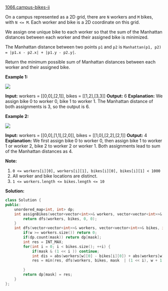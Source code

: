 [1066.campus-bikes-ii](https://leetcode.com/problems/campus-bikes-ii/)  

On a campus represented as a 2D grid, there are `N` workers and `M` bikes, with `N <= M`. Each worker and bike is a 2D coordinate on this grid.

We assign one unique bike to each worker so that the sum of the Manhattan distances between each worker and their assigned bike is minimized.

The Manhattan distance between two points `p1` and `p2` is `Manhattan(p1, p2) = |p1.x - p2.x| + |p1.y - p2.y|`.

Return the minimum possible sum of Manhattan distances between each worker and their assigned bike.

**Example 1:**

![](https://assets.leetcode.com/uploads/2019/03/06/1261_example_1_v2.png)

**Input:** workers = \[\[0,0\],\[2,1\]\], bikes = \[\[1,2\],\[3,3\]\]
**Output:** 6
**Explanation:** 
We assign bike 0 to worker 0, bike 1 to worker 1. The Manhattan distance of both assignments is 3, so the output is 6.

**Example 2:**

![](https://assets.leetcode.com/uploads/2019/03/06/1261_example_2_v2.png)

**Input:** workers = \[\[0,0\],\[1,1\],\[2,0\]\], bikes = \[\[1,0\],\[2,2\],\[2,1\]\]
**Output:** 4
**Explanation:** 
We first assign bike 0 to worker 0, then assign bike 1 to worker 1 or worker 2, bike 2 to worker 2 or worker 1. Both assignments lead to sum of the Manhattan distances as 4.

**Note:**

1.  `0 <= workers[i][0], workers[i][1], bikes[i][0], bikes[i][1] < 1000`
2.  All worker and bike locations are distinct.
3.  `1 <= workers.length <= bikes.length <= 10`  



**Solution:**  

```cpp
class Solution {
public:
    unordered_map<int, int> dp;
    int assignBikes(vector<vector<int>>& workers, vector<vector<int>>& bikes) {
        return dfs(workers, bikes, 0, 0);
    }
    int dfs(vector<vector<int>>& workers, vector<vector<int>>& bikes, int mask, int w) {
        if(w >= workers.size()) return 0;
        if(dp.count(mask)) return dp[mask];
        int res = INT_MAX;
        for(int i = 0; i < bikes.size(); ++i) {
            if(mask & (1 << i )) continue;
            int dis = abs(workers[w][0] - bikes[i][0]) + abs(workers[w][1] - bikes[i][1]);
            res = min(res, dfs(workers, bikes, mask  | (1 << i), w + 1  ) + dis);
            
        }
        return dp[mask] = res;
    }
};
```
      
